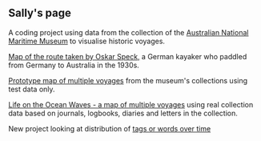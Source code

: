 ## Sally's page

A coding project using data from the collection of the [Australian National Maritime Museum](http://collections.anmm.gov.au/collections) to visualise historic voyages. 

[Map of the route taken by Oskar Speck,](https://sallyfl.github.io/OskarSpeckKayakVoyage/) a German kayaker who paddled from Germany to Australia in the 1930s.

[Prototype map of multiple voyages](https://sallyfl.github.io/multipleVoyages/) from the museum's collections using test data only.

[Life on the Ocean Waves - a map of multiple voyages](https://sallyfl.github.io/oceanWaves/) using real collection data based on journals, logbooks, diaries and letters in the collection.

New project looking at distribution of [tags or words over time](https://sallyfl.github.io/WordCountProject1/)







